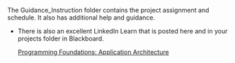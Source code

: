 The Guidance_Instruction folder contains the project assignment and schedule. It also has additional help and guidance.
- There is also an excellent LinkedIn Learn that is posted here and in your projects folder in Blackboard.

   [Programming Foundations: Application Architecture](https://www.linkedin.com/learning/programming-foundations-application-architecture/what-you-need-to-know?autoSkip=true&resume=false&u=56744281)
